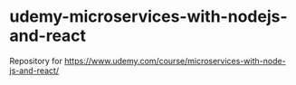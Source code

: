 # udemy-microservices-with-nodejs-and-react
Repository for https://www.udemy.com/course/microservices-with-node-js-and-react/
